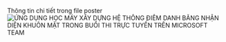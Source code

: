 Thông tin chi tiết trong file poster
![ỨNG DỤNG HỌC MÁY XÂY DỰNG HỆ THỐNG ĐIỂM DANH BẰNG NHẬN DIỆN KHUÔN MẶT TRONG BUỔI THI TRỰC TUYẾN TRÊN MICROSOFT TEAM](https://user-images.githubusercontent.com/85368072/176474021-d289ea79-95e9-4516-a551-ca54ce38cb45.png)
